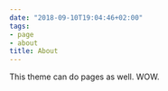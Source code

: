 ```yaml
---
date: "2018-09-10T19:04:46+02:00"
tags:
- page
- about
title: About
---
```


This theme can do pages as well. WOW.
